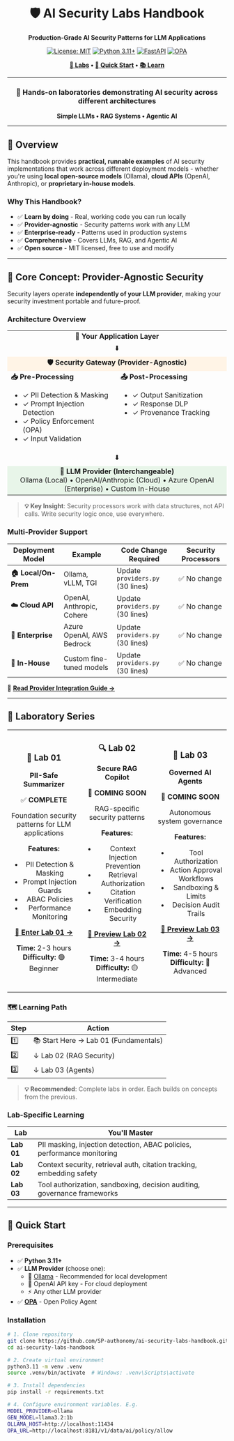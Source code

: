 <div align="center">

# 🛡️ AI Security Labs Handbook

**Production-Grade AI Security Patterns for LLM Applications**

[![License: MIT](https://img.shields.io/badge/License-MIT-yellow.svg)](https://opensource.org/licenses/MIT)
[![Python 3.11+](https://img.shields.io/badge/python-3.11+-blue.svg)](https://www.python.org/downloads/)
[![FastAPI](https://img.shields.io/badge/FastAPI-0.110.0-009688.svg?style=flat&logo=FastAPI&logoColor=white)](https://fastapi.tiangolo.com)
[![OPA](https://img.shields.io/badge/OPA-Policy-7B68EE.svg)](https://www.openpolicyagent.org/)

**[🧪 Labs](#-laboratory-series) • [🚀 Quick Start](#-quick-start) • [📚 Learn](#learning-path)**

---

### 🎯 **Hands-on laboratories demonstrating AI security across different architectures**

**Simple LLMs • RAG Systems • Agentic AI**

</div>

---

## 📖 Overview

This handbook provides **practical, runnable examples** of AI security implementations that work across different deployment models - whether you're using **local open-source models** (Ollama), **cloud APIs** (OpenAI, Anthropic), or **proprietary in-house models**.

### Why This Handbook?

- ✅ **Learn by doing** - Real, working code you can run locally
- ✅ **Provider-agnostic** - Security patterns work with any LLM
- ✅ **Enterprise-ready** - Patterns used in production systems
- ✅ **Comprehensive** - Covers LLMs, RAG, and Agentic AI
- ✅ **Open source** - MIT licensed, free to use and modify

---

## 🔑 Core Concept: Provider-Agnostic Security

Security layers operate **independently of your LLM provider**, making your security investment portable and future-proof.

### Architecture Overview

<table>
<tr>
<td colspan="2" align="center"><strong>🎯 Your Application Layer</strong></td>
</tr>
<tr>
<td colspan="2" align="center">⬇️</td>
</tr>
<tr>
<td colspan="2" align="center" bgcolor="#fff4e6"><strong>🛡️ Security Gateway (Provider-Agnostic)</strong></td>
</tr>
<tr>
<td width="50%" valign="top">
<strong>📥 Pre-Processing</strong>
<ul>
<li>✓ PII Detection & Masking</li>
<li>✓ Prompt Injection Detection</li>
<li>✓ Policy Enforcement (OPA)</li>
<li>✓ Input Validation</li>
</ul>
</td>
<td width="50%" valign="top">
<strong>📤 Post-Processing</strong>
<ul>
<li>✓ Output Sanitization</li>
<li>✓ Response DLP</li>
<li>✓ Provenance Tracking</li>
</ul>
</td>
</tr>
<tr>
<td colspan="2" align="center">⬇️</td>
</tr>
<tr>
<td colspan="2" align="center" bgcolor="#e8f5e9">
<strong>🔌 LLM Provider (Interchangeable)</strong><br/>
Ollama (Local) • OpenAI/Anthropic (Cloud) • Azure OpenAI (Enterprise) • Custom In-House
</td>
</tr>
</table>

> **💡 Key Insight**: Security processors work with data structures, not API calls. Write security logic once, use everywhere.

### Multi-Provider Support

| Deployment Model | Example | Code Change Required | Security Processors |
|-----------------|---------|---------------------|-------------------|
| **🏠 Local/On-Prem** | Ollama, vLLM, TGI | Update `providers.py` (30 lines) | ✅ No change |
| **☁️ Cloud API** | OpenAI, Anthropic, Cohere | Update `providers.py` (30 lines) | ✅ No change |
| **🏢 Enterprise** | Azure OpenAI, AWS Bedrock | Update `providers.py` (30 lines) | ✅ No change |
| **🔧 In-House** | Custom fine-tuned models | Update `providers.py` (30 lines) | ✅ No change |

📖 **[Read Provider Integration Guide →](docs/PROVIDERS.md)**

---

## 🧪 Laboratory Series

<table>
<tr>
<td width="33%" align="center">

### 🔐 Lab 01
**PII-Safe Summarizer**

✅ **COMPLETE**

Foundation security patterns for LLM applications

**Features:**
- PII Detection & Masking
- Prompt Injection Guards
- ABAC Policies
- Performance Monitoring

[**📖 Enter Lab 01 →**](labs/01-pii-safe-summarizer/)

**Time:** 2-3 hours  
**Difficulty:** 🟢 Beginner

</td>
<td width="33%" align="center">

### 🔍 Lab 02
**Secure RAG Copilot**

🚧 **COMING SOON**

RAG-specific security patterns

**Features:**
- Context Injection Prevention
- Retrieval Authorization
- Citation Verification
- Embedding Security

[**🔮 Preview Lab 02 →**](labs/02-secure-rag-copilot/)

**Time:** 3-4 hours  
**Difficulty:** 🟡 Intermediate

</td>
<td width="33%" align="center">

### 🤖 Lab 03
**Governed AI Agents**

🚧 **COMING SOON**

Autonomous system governance

**Features:**
- Tool Authorization
- Action Approval Workflows
- Sandboxing & Limits
- Decision Audit Trails

[**🔮 Preview Lab 03 →**](labs/03-governed-ai-agent/)

**Time:** 4-5 hours  
**Difficulty:** 🔴 Advanced

</td>
</tr>
</table>

### 🗺️ Learning Path

| Step | Action |
|------|--------|
| 1️⃣ | 📚 Start Here → Lab 01 (Fundamentals) |
| 2️⃣ | ↓ Lab 02 (RAG Security) |
| 3️⃣ | ↓ Lab 03 (Agents) |

> **💡 Recommended**: Complete labs in order. Each builds on concepts from the previous.

### Lab-Specific Learning

| Lab | You'll Master |
|-----|--------------|
| **Lab 01** | PII masking, injection detection, ABAC policies, performance monitoring |
| **Lab 02** | Context security, retrieval auth, citation tracking, embedding safety |
| **Lab 03** | Tool authorization, sandboxing, decision auditing, governance frameworks |

---
## 🚀 Quick Start

### Prerequisites

- ✅ **Python 3.11+**
- ✅ **LLM Provider** (choose one):
  - 🦙 [Ollama](https://ollama.com/download) - Recommended for local development
  - 🤖 OpenAI API key - For cloud deployment  
  - ⚡ Any other LLM provider
- ✅ **[OPA](https://www.openpolicyagent.org/docs/latest/#running-opa)** - Open Policy Agent

### Installation
```bash
# 1. Clone repository
git clone https://github.com/SP-authonomy/ai-security-labs-handbook.git
cd ai-security-labs-handbook

# 2. Create virtual environment
python3.11 -m venv .venv
source .venv/bin/activate  # Windows: .venv\Scripts\activate

# 3. Install dependencies
pip install -r requirements.txt

# 4. Configure environment variables. E.g.
MODEL_PROVIDER=ollama
GEN_MODEL=llama3.2:1b
OLLAMA_HOST=http://localhost:11434
OPA_URL=http://localhost:8181/v1/data/ai/policy/allow
```
